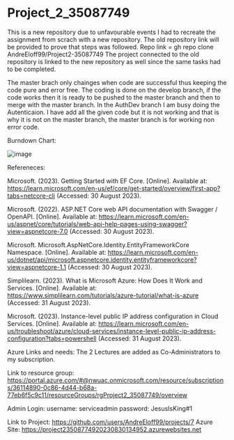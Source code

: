 # Project_2_35087749

This is a new repository due to unfavourable events I had to recreate the assignment from scrach with a new repository. The old repository link will be provided to prove that steps was followed.
Repo link = gh repo clone AndreEloff99/Project2-35087749
The project connected to the old repository is linked to the new repository as well since the same tasks had to be completed.

The master brach only chainges when code are successful thus keeping the code pure and error free.
The coding is done on the develop branch, if the code works then it is ready to be pushed to the master branch and then to merge with the master branch. In the AuthDev branch I am busy doing the Autenticaion. I have add all the given code but it is not working and that is why it is not on the master branch, the master branch is for working non error code.


Burndown Chart:


![image](https://github.com/AndreEloff99/Project_2_35087749/assets/88395754/032b028f-973e-4d11-ae78-04635ad3e2cc)



Refereneces:


Microsoft. (2023). Getting Started with EF Core. [Online]. Available at: https://learn.microsoft.com/en-us/ef/core/get-started/overview/first-app?tabs=netcore-cli (Accessed: 30 August 2023).

Microsoft. (2022). ASP.NET Core web API documentation with Swagger / OpenAPI. [Online]. Available at: https://learn.microsoft.com/en-us/aspnet/core/tutorials/web-api-help-pages-using-swagger?view=aspnetcore-7.0 (Accessed: 30 August 2023).

Microsoft. Microsoft.AspNetCore.Identity.EntityFrameworkCore Namespace. [Online]. Available at: https://learn.microsoft.com/en-us/dotnet/api/microsoft.aspnetcore.identity.entityframeworkcore?view=aspnetcore-1.1 (Accessed: 30 August 2023).

Simplilearn. (2023). What is Microsoft Azure: How Does It Work and Services. [Online]. Available at: https://www.simplilearn.com/tutorials/azure-tutorial/what-is-azure (Accessed: 31 August 2023).

Microsoft. (2023). Instance-level public IP address configuration in Cloud Services. [Online]. Available at: https://learn.microsoft.com/en-us/troubleshoot/azure/cloud-services/instance-level-public-ip-address-configuration?tabs=powershell (Accessed: 31 August 2023).







Azure Links and needs:
The 2 Lectures are added as Co-Administrators to my subscription.

Link to resource group: https://portal.azure.com/#@nwuac.onmicrosoft.com/resource/subscriptions/36114890-0c86-4d44-b68a-77eb6f5c9c11/resourceGroups/rgProject2_35087749/overview

Admin Login:
username: serviceadmin
password: JesusIsKing#1

Link to Project: https://github.com/users/AndreEloff99/projects/7
Azure Site: https://project23508774920230830134952.azurewebsites.net
